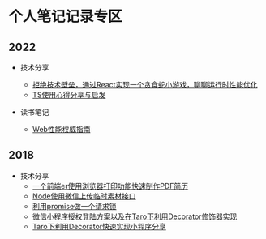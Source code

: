 # 个人笔记记录专区

## 2022

- 技术分享
  - [拒绝技术壁垒，通过React实现一个贪食蛇小游戏，聊聊运行时性能优化](./技术分享/2022/拒绝技术壁垒，通过React实现一个贪食蛇小游戏，聊聊运行时性能优化.md)
  - [TS使用心得分享与启发](./技术分享/2022/TS使用心得分享与启发.md)

- 读书笔记
  - [Web性能权威指南](./读书笔记/2022/Web性能权威指南.md)

## 2018

- 技术分享
  - [一个前端er使用浏览器打印功能快速制作PDF简历](./技术分享/2018/一个前端er使用浏览器打印功能快速制作PDF简历.md)
  - [Node使用微信上传临时素材接口](./技术分享/2018/Node使用微信上传临时素材接口.md)
  - [利用promise做一个请求锁](./技术分享/2018/利用promise做一个请求锁.md)
  - [微信小程序授权登陆方案以及在Taro下利用Decorator修饰器实现](技术分享/2018/微信小程序授权登陆方案以及在Taro下利用Decorator修饰器实现.md)
  - [Taro下利用Decorator快速实现小程序分享](./技术分享/2018/Taro下利用Decorator快速实现小程序分享.md)
